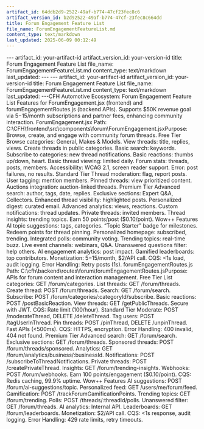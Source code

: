 ```yaml
---
artifact_id: 64ddb2d9-2522-49af-b774-47cf23fec8c6
artifact_version_id: b2d92522-49af-b774-47cf-23fec8c664dd
title: Forum Engagement Feature List
file_name: ForumEngagementFeatureList.md
content_type: text/markdown
last_updated: 2025-06-09 00:12:49
---
```

--- artifact_id: your-artifact-id artifact_version_id: your-version-id title: Forum Engagement Feature List file_name: ForumEngagementFeatureList.md content_type: text/markdown last_updated:  --- --- artifact_id: your-artifact-id artifact_version_id: your-version-id title: Forum Engagement Feature List file_name: ForumEngagementFeatureList.md content_type: text/markdown last_updated:  ---CFH Automotive Ecosystem: Forum Engagement Feature List Features for ForumEngagement.jsx (frontend) and forumEngagementRoutes.js (backend APIs). Supports $50K revenue goal via $5-$15/month subscriptions and partner fees, enhancing community interaction. ForumEngagement.jsx Path: C:\CFH\frontend\src\components\forum\ForumEngagement.jsxPurpose: Browse, create, and engage with community forum threads. Free Tier  Browse categories: General, Makes & Models. View threads: title, replies, views. Create threads in public categories. Basic search: keywords. Subscribe to categories: new thread notifications. Basic reactions: thumbs up/down, heart. Basic thread viewing: limited daily. Forum stats: threads, posts, members. Accessibility: WCAG 2.1, screen reader support. Error: post failures, no results.  Standard Tier  Thread moderation: flag, report posts. User tagging: mention members. Pinned threads: view prioritized content. Auctions integration: auction-linked threads.  Premium Tier  Advanced search: author, tags, date, replies. Exclusive sections: Expert Q&A, Collectors. Enhanced thread visibility: highlighted posts. Personalized digest: curated email. Advanced analytics: views, reactions. Custom notifications: thread updates. Private threads: invited members. Thread insights: trending topics. Earn 50 points/post ($0.10/point).  Wow++ Features  AI topic suggestions: tags, categories. “Topic Starter” badge for milestones. Redeem points for thread pinning. Personalized homepage: subscribed, trending. Integrated polls: community voting. Trending topics: real-time buzz. Live event channels: webinars, Q&A. Unanswered questions filter: help others. AI engagement analytics: post impact. Gamified leaderboards: top contributors. Monetization: $5-$15/month, $2/API call. CQS: <1s load, audit logging. Error Handling: Retry posts (1s).  forumEngagementRoutes.js Path: C:\cfh\backend\routes\forum\forumEngagementRoutes.jsPurpose: APIs for forum content and interaction management. Free Tier  List categories: GET /forum/categories. List threads: GET /forum/threads. Create thread: POST /forum/threads. Search: GET /forum/search. Subscribe: POST /forum/categories/:categoryId/subscribe. Basic reactions: POST /postBasicReaction. View threads: GET /getPublicThreads. Secure with JWT. CQS: Rate limit (100/hour).  Standard Tier  Moderate: POST /moderateThread, DELETE /deleteThread. Tag users: POST /tagUserInThread. Pin threads: POST /pinThread, DELETE /unpinThread. Fast APIs (<500ms). CQS: HTTPS, encryption. Error Handling: 400 invalid, 404 not found.  Premium Tier  Advanced search: GET /forum/search. Exclusive sections: GET /forum/threads. Sponsored threads: POST /forum/threads/sponsored. Analytics: GET /forum/analytics/business/:businessId. Notifications: POST /subscribeToThreadNotifications. Private threads: POST /createPrivateThread. Insights: GET /forum/trending-insights. Webhooks: POST /forum/webhooks. Earn 100 points/engagement ($0.10/point). CQS: Redis caching, 99.9% uptime.  Wow++ Features  AI suggestions: POST /forum/ai-suggestions/topic. Personalized feed: GET /users/me/forum/feed. Gamification: POST /trackForumGamificationPoints. Trending topics: GET /forum/trending. Polls: POST /threads/:threadId/polls. Unanswered filter: GET /forum/threads. AI analytics: Internal API. Leaderboards: GET /forum/leaderboards. Monetization: $2/API call. CQS: <1s response, audit logging. Error Handling: 429 rate limits, retry timeouts. 
